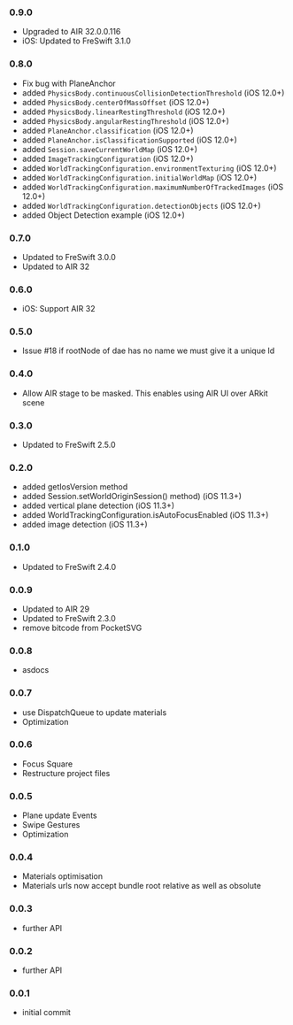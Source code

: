 ### 0.9.0
- Upgraded to AIR 32.0.0.116
- iOS: Updated to FreSwift 3.1.0

### 0.8.0 
- Fix bug with PlaneAnchor
- added `PhysicsBody.continuousCollisionDetectionThreshold` (iOS 12.0+)
- added `PhysicsBody.centerOfMassOffset` (iOS 12.0+)
- added `PhysicsBody.linearRestingThreshold` (iOS 12.0+)
- added `PhysicsBody.angularRestingThreshold` (iOS 12.0+)
- added `PlaneAnchor.classification` (iOS 12.0+)
- added `PlaneAnchor.isClassificationSupported` (iOS 12.0+)
- added `Session.saveCurrentWorldMap` (iOS 12.0+)
- added `ImageTrackingConfiguration` (iOS 12.0+)
- added `WorldTrackingConfiguration.environmentTexturing` (iOS 12.0+)
- added `WorldTrackingConfiguration.initialWorldMap` (iOS 12.0+)
- added `WorldTrackingConfiguration.maximumNumberOfTrackedImages` (iOS 12.0+)
- added `WorldTrackingConfiguration.detectionObjects` (iOS 12.0+)
- added Object Detection example (iOS 12.0+)

### 0.7.0 
- Updated to FreSwift 3.0.0
- Updated to AIR 32

### 0.6.0 
- iOS: Support AIR 32

### 0.5.0 
- Issue #18 if rootNode of dae has no name we must give it a unique Id

### 0.4.0
- Allow AIR stage to be masked. This enables using AIR UI over ARkit scene

### 0.3.0
- Updated to FreSwift 2.5.0

### 0.2.0
- added getIosVersion method
- added Session.setWorldOriginSession() method) (iOS 11.3+)
- added vertical plane detection (iOS 11.3+)
- added WorldTrackingConfiguration.isAutoFocusEnabled (iOS 11.3+)
- added image detection (iOS 11.3+)

### 0.1.0
- Updated to FreSwift 2.4.0

### 0.0.9
- Updated to AIR 29
- Updated to FreSwift 2.3.0
- remove bitcode from PocketSVG

### 0.0.8
- asdocs

### 0.0.7
- use DispatchQueue to update materials
- Optimization

### 0.0.6
- Focus Square
- Restructure project files

### 0.0.5
- Plane update Events
- Swipe Gestures
- Optimization

### 0.0.4
- Materials optimisation
- Materials urls now accept bundle root relative as well as obsolute

### 0.0.3
- further API

### 0.0.2
- further API

### 0.0.1
- initial commit
